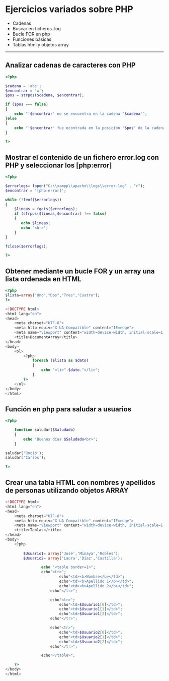 # Ejercicios variados sobre PHP
- Cadenas
- Buscar en ficheros .log
- Bucle FOR en php
- Funciones básicas
- Tablas html y objetos array
---------------------------------------

## Analizar cadenas de caracteres con PHP
```php
<?php

$cadena = 'abc';
$encontrar = 'w';
$pos = strpos($cadena, $encontrar);

if ($pos === false) 
{
    echo "'$encontrar' no se encuentra en la cadena '$cadena'";
}else 
{
    echo "'$encontrar' fue econtrada en la posición '$pos' de la cadena '$cadena'";
}

?>
```
## Mostrar el contenido de un fichero error.log con PHP y seleccionar los [php:error]
```php
<?php

$errorlogs= fopen("C:\\xampp\\apache\\logs\\error.log" , "r");
$encontrar = '[php:error]';

while (!feof($errorlogs))
{
    $lineas = fgets($errorlogs);
    if (strpos($lineas,$encontrar) !== false)
    {
       echo $lineas;
       echo "<br>";
    }
}

fclose($errorlogs);

?>
```
## Obtener mediante un bucle FOR y un array una lista ordenada en HTML

```php
<?php
$lista=array("Uno","Dos","Tres","Cuatro");
?>

<!DOCTYPE html>
<html lang="en">
<head>
    <meta charset="UTF-8">
    <meta http-equiv="X-UA-Compatible" content="IE=edge">
    <meta name="viewport" content="width=device-width, initial-scale=1.0">
    <title>DocumentArray</title>
</head>
<body>
    <ol>
        <?php
            foreach ($lista as $dato)
            {
                echo "<li>".$dato."</li>";
            }
        ?>
    </ol>
</body>
</html>
```
## Función en php para saludar a usuarios
```php
<?php

    function saludar($Saludado)
    {
        echo "Buenos días $Saludado<br>";
    }

saludar('Rocío');
saludar('Carlos');

?>
```
## Crear una tabla HTML con nombres y apellidos de personas utilizando objetos ARRAY
```php
<!DOCTYPE html>
<html lang="en">
<head>
    <meta charset="UTF-8">
    <meta http-equiv="X-UA-Compatible" content="IE=edge">
    <meta name="viewport" content="width=device-width, initial-scale=1.0">
    <title>Tablas</title>
</head>
<body> 
    <?php
    
        $Usuario1= array('José','Minaya','Robles');
        $Usuario2= array('Laura','Díaz','Castilla');    

                echo "<table border=1>";
                echo"<tr>";
                        echo"<td><b>Nombre</b></td>";
                        echo"<td><b>Apellido 1</b></td>";
                        echo"<td><b>Apellido 2</b></td>";
                    echo"</tr>";

                    echo"<tr>";
                        echo"<td>$Usuario1[0]</td>";
                        echo"<td>$Usuario1[1]</td>";
                        echo"<td>$Usuario1[2]</td>";
                    echo"</tr>";

                    echo"<tr>";
                        echo"<td>$Usuario2[0]</td>";
                        echo"<td>$Usuario2[1]</td>";
                        echo"<td>$Usuario2[2]</td>";
                    echo"</tr>";

                echo"</table>";

    ?>          
</body>
</html>
```
